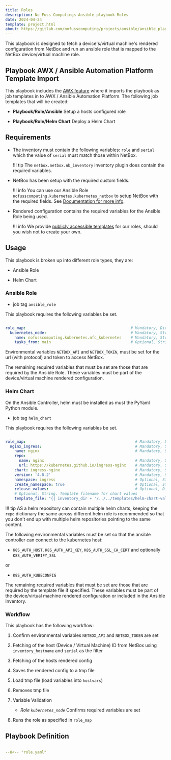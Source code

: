 ```yaml
---
title: Roles
description: No Fuss Computings Ansible playbook Roles
date: 2024-04-24
template: project.html
about: https://gitlab.com/nofusscomputing/projects/ansible/ansible_playbooks
---
```


This playbook is designed to fetch a device's/virtual machine's rendered configuration from NetBox and run an ansible role that is mapped to the NetBox device/virtual machine role.


## Playbook AWX / Ansible Automation Platform Template Import

This playbook includes the [AWX feature](awx.md) where it imports the playbook as job templates in to AWX / Ansible Automation Platform. The following job templates that will be created:

- **Playbook/Role/Ansible** Setup a hosts configured role

- **Playbook/Role/Helm Chart** Deploy a Helm Chart


## Requirements

- The inventory must contain the following variables: `role` and `serial` which the value of `serial` must match those within NetBox.

    !!! tip
        The `netbox.netbox.nb_inventory` inventory plugin does contain the required variables.

- NetBox has been setup with the required custom fields. 

    !!! info
        You can use our Ansible Role `nofusscomputing.kubernetes.kubernetes_netbox` to setup NetBox with the required fields. See [Documentation for more info](../collection/kubernetes/roles/kubernetes_netbox/index.md).

- Rendered configuration contains the required variables for the Ansible Role being used.

    !!! info
        We provide [publicly accessible templates](https://gitlab.com/nofusscomputing/infrastructure/configuration-management/netbox/-/tree/development/templates) for our roles, should you wish not to create your own.


## Usage

This playbook is broken up into different role types, they are:

- Ansible Role

- Helm Chart


### Ansible Role

- job tag `ansible_role`

This playbook requires the following variables be set.

``` yaml

role_map:                                              # Mandatory, Dict.
  kubernetes_node:                                     # Mandatory, String. Netbox device/Virtual Machine role slug
    name: nofusscomputing.kubernetes.nfc_kubernetes    # Mandatory, String. Name of the Ansible Role that will be run
    tasks_from: main                                   # Optional, String. Name of the task file within the role that will be used.

```

Environmental variables `NETBOX_API` and `NETBOX_TOKEN`, must be set for the url (with protocol) and token to access NetBox.

The remaining required variables that must be set are those that are required by the Ansible Role. These variables must be part of the device/virtual machine rendered configuration.


### Helm Chart

On the Ansible Controller, helm must be installed as must the PyYaml Python module.

- job tag `helm_chart`

This playbook requires the following variables be set.

``` yaml

role_map:                                                # Mandatory, Dict.
  nginx_ingress:                                         # Mandatory, String. Chart Name
    name: nginx                                          # Mandatory, String. Helm deployment name
    repo: 
      name: nginx                                        # Mandatory, String. Name to give the repository
      url: https://kubernetes.github.io/ingress-nginx    # Mandatory, String. Helm Chart repository URL
    chart: ingress-nginx                                 # Mandatory, String. Name of the chart withing the helm repo.
    version: '4.8.2'                                     # Mandatory, String. Chart version to deploy
    namespace: ingress                                   # Optional, String. Kubernetes namespace to deploy chart to.
    create_namespace: true                               # Optional, String. Create Namespoace?
    release_values:                                      # Optional, Dict. Chart Values.
    # Optional, String. Template filename for chart values
    template_file: "{{ inventory_dir + '/../../templates/helm-chart-values/nginx.yaml.j2'}}"
```

!!! tip
    AS a helm repository can contain multiple helm charts, keeping the `repo` dictionary the same across different helm role is recommended so that you don't end up with multiple helm repositories pointing to the same content.

The following environmental variables must be set so that the ansible controller can connect to the kubernetes host:

- `K8S_AUTH_HOST`, `K8S_AUTH_API_KEY`, `K8S_AUTH_SSL_CA_CERT` and optionally `K8S_AUTH_VERIFY_SSL`

or

- `K8S_AUTH_KUBECONFIG`

The remaining required variables that must be set are those that are required by the template file if specified. These variables must be part of the device/virtual machine rendered configuration or included in the Ansible Inventory.


### Workflow

This playbook has the following workflow:

1. Confirm environmental variables `NETBOX_API` and `NETBOX_TOKEN` are set

1. Fetching of the host (Device / Virtual Machine) ID from NetBox using `inventory_hostname` and `serial` as the filter

1. Fetching of the hosts rendered config

1. Saves the rendered config to a tmp file

1. Load tmp file (load variables into `hostvars`)

1. Removes tmp file

1. Variable Validation

    - _Role `kubernetes_node`_ Confirms required variables are set

1. Runs the role as specified in `role_map`


## Playbook Definition

``` yaml title="role.yaml" linenums="1"

--8<-- "role.yaml"

```